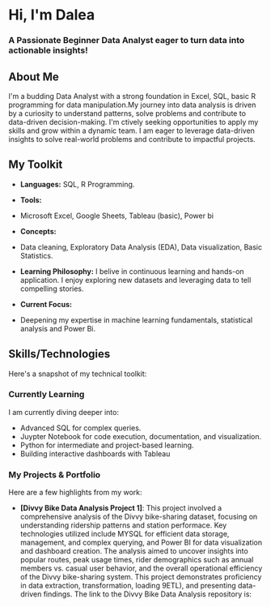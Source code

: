 # Hi, I'm Dalea
### A Passionate Beginner Data Analyst eager to turn data into actionable insights!

## About Me
I'm a budding Data Analyst with a strong foundation in Excel, SQL, basic R programming for data manipulation.My journey into data analysis is driven by a curiosity to understand patterns, solve problems and contribute to data-driven decision-making. I'm ctively seeking opportunities to apply my skills and grow within a dynamic team. I am eager to leverage data-driven insights to solve real-world problems and contribute to impactful projects.

## My Toolkit
* **Languages:**
SQL, R Programming.
* **Tools:**
* Microsoft Excel, Google Sheets, Tableau (basic), Power bi
* **Concepts:**
* Data cleaning, Exploratory Data Analysis (EDA), Data visualization, Basic Statistics.

* **Learning Philosophy:**
  I belive in continuous learning and hands-on application. I enjoy exploring new datasets and leveraging data to tell compelling stories.
* **Current Focus:**
* Deepening my expertise in machine learning fundamentals, statistical analysis and Power Bi.

## Skills/Technologies

Here's a snapshot of my technical toolkit:

### Currently Learning

I am currently diving deeper into:
- Advanced SQL for complex queries.
- Juypter Notebook for code execution, documentation, and visualization.
- Python for intermediate and project-based learning.
- Building interactive dashboards with Tableau

 ### My Projects & Portfolio
 Here are a few highlights from my work:

 - **[Divvy Bike Data Analysis Project 1]**:
This project involved a comprehensive analysis of the Divvy bike-sharing dataset, focusing on understanding ridership patterns and station performace. Key technologies utilized include MYSQL for efficient data storage, management, and complex querying, and Power BI for data visualization and dashboard creation. The analysis aimed to uncover insights into popular routes, peak usage times, rider demographics such as annual members vs. casual user behavior, and the overall operational efficiency of the Divvy bike-sharing system. This project demonstrates proficiency in data extraction, transformation, loading 9ETL), and presenting data-driven findings.
The link to the Divvy Bike Data Analysis repository is: 

